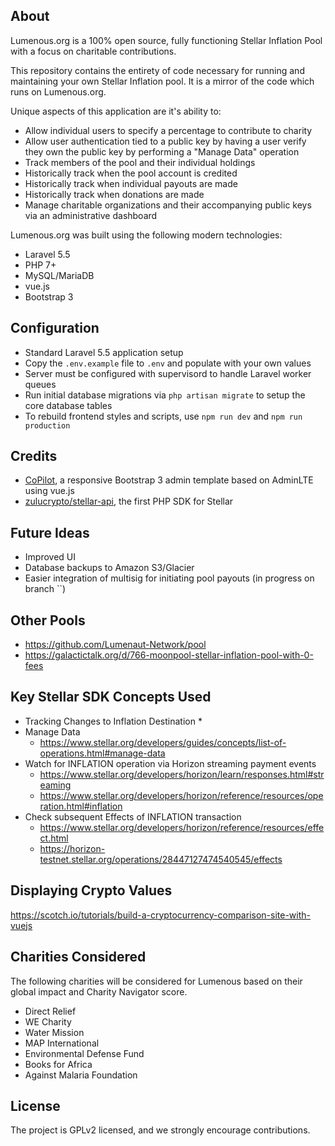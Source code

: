 ## About

Lumenous.org is a 100% open source, fully functioning Stellar Inflation Pool with a focus on charitable contributions.

This repository contains the entirety of code necessary for running and maintaining your own Stellar Inflation pool. It is a mirror of the code
which runs on Lumenous.org.

Unique aspects of this application are it's ability to:

* Allow individual users to specify a percentage to contribute to charity
* Allow user authentication tied to a public key by having a user verify they own the public key by performing a "Manage Data" operation
* Track members of the pool and their individual holdings
* Historically track when the pool account is credited
* Historically track when individual payouts are made
* Historically track when donations are made
* Manage charitable organizations and their accompanying public keys via an administrative dashboard

Lumenous.org was built using the following modern technologies:

* Laravel 5.5
* PHP 7+
* MySQL/MariaDB
* vue.js
* Bootstrap 3

## Configuration

* Standard Laravel 5.5 application setup
* Copy the `.env.example` file to `.env` and populate with your own values
* Server must be configured with supervisord to handle Laravel worker queues
* Run initial database migrations via `php artisan migrate` to setup the core database tables
* To rebuild frontend styles and scripts, use `npm run dev` and `npm run production`

## Credits

* [CoPilot](https://github.com/misterGF/CoPilot), a responsive Bootstrap 3 admin template based on AdminLTE using vue.js
* [zulucrypto/stellar-api](https://github.com/zulucrypto/stellar-api), the first PHP SDK for Stellar

## Future Ideas

* Improved UI
* Database backups to Amazon S3/Glacier
* Easier integration of multisig for initiating pool payouts (in progress on branch ``)

## Other Pools

* https://github.com/Lumenaut-Network/pool
* https://galactictalk.org/d/766-moonpool-stellar-inflation-pool-with-0-fees

## Key Stellar SDK Concepts Used

* Tracking Changes to Inflation Destination
  * 
* Manage Data
  * https://www.stellar.org/developers/guides/concepts/list-of-operations.html#manage-data
* Watch for INFLATION operation via Horizon streaming payment events
  * https://www.stellar.org/developers/horizon/learn/responses.html#streaming
  * https://www.stellar.org/developers/horizon/reference/resources/operation.html#inflation
* Check subsequent Effects of INFLATION transaction 
  * https://www.stellar.org/developers/horizon/reference/resources/effect.html
  * https://horizon-testnet.stellar.org/operations/28447127474540545/effects

## Displaying Crypto Values

https://scotch.io/tutorials/build-a-cryptocurrency-comparison-site-with-vuejs

## Charities Considered

The following charities will be considered for Lumenous based on their global impact and Charity Navigator score.

* Direct Relief
* WE Charity
* Water Mission
* MAP International
* Environmental Defense Fund
* Books for Africa
* Against Malaria Foundation

## License

The project is GPLv2 licensed, and we strongly encourage contributions.
